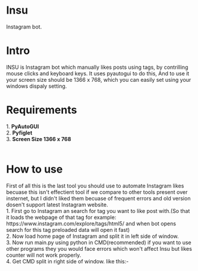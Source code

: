 # Insu
Instagram bot.

<h1>Intro</h1>
INSU is Instagram bot which manually likes posts using tags, by contrilling mouse clicks and keyboard keys. It uses pyautogui to do this, And to use it your screen size should be 1366 x 768, which you can easily set using your windows dispaly setting.
<br>

<h1>Requirements</h1>
1. <b>PyAutoGUI</b><br>
2. <b>Pyfiglet</b><br>
3. <b>Screen Size 1366 x 768</b><br>
<br>

<h1>How to use</h1>
First of all this is the last tool you should use to automate Instagram likes becuase this isn't effectient tool if we compare to other tools present over insternet, but I didn't liked them becuase of frequent errors and old version dosen't support latest Instagram website. 
<br>
1. First go to Instagram an search for tag you want to like post with.(So that it loads the webpage of that tag for example: https://www.instagram.com/explore/tags/html5/ and when bot opens search for this tag preloaded data will open it fast)<br>
2. Now load home page of Instagram and split it in left side of window.<br>
3. Now run main.py using python in CMD(recommended) if you want to use other programs they you would face errors which won't affect Insu but likes counter will not work properly. <br>
4. Get CMD split in right side of window. like this:- <br>

